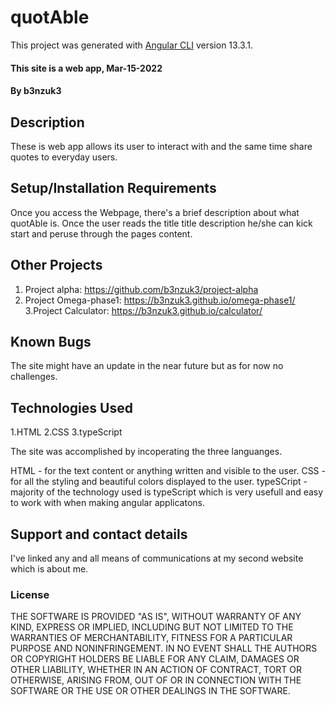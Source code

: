 # quotAble

This project was generated with [Angular CLI](https://github.com/angular/angular-cli) version 13.3.1.
#### This site is a web app, Mar-15-2022
#### By b3nzuk3
## Description
These is web app allows its user to interact with and the same time share quotes to everyday users.
## Setup/Installation Requirements
Once you access the Webpage, there's a brief description about what quotAble is.
Once the user reads the title title description he/she can kick start and peruse through the pages content. 
## Other Projects
1. Project alpha:
https://github.com/b3nzuk3/project-alpha
2. Project Omega-phase1:
https://b3nzuk3.github.io/omega-phase1/
3.Project Calculator:
https://b3nzuk3.github.io/calculator/

## Known Bugs
The site might have an update in the near future but as for now no challenges.
## Technologies Used
1.HTML
2.CSS
3.typeScript

The site was accomplished by incoperating the three languanges.

HTML - for the text content or anything written and visible to the user.
CSS - for all the styling and beautiful colors displayed to the user.
typeSCript - majority of the technology used is typeScript which is very usefull and easy to work with when making angular applicatons. 
 
## Support and contact details
I've linked any and all means of communications at my second website which is about me.
### License
THE SOFTWARE IS PROVIDED "AS IS", WITHOUT WARRANTY OF ANY KIND,
EXPRESS OR IMPLIED, INCLUDING BUT NOT LIMITED TO THE WARRANTIES OF
MERCHANTABILITY, FITNESS FOR A PARTICULAR PURPOSE AND
NONINFRINGEMENT. IN NO EVENT SHALL THE AUTHORS OR COPYRIGHT HOLDERS BE
LIABLE FOR ANY CLAIM, DAMAGES OR OTHER LIABILITY, WHETHER IN AN ACTION
OF CONTRACT, TORT OR OTHERWISE, ARISING FROM, OUT OF OR IN CONNECTION
WITH THE SOFTWARE OR THE USE OR OTHER DEALINGS IN THE SOFTWARE.
